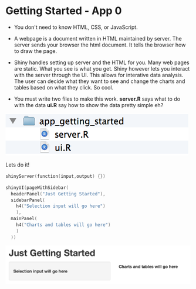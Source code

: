 # Getting Started - App 0

* You don't need to know HTML, CSS, or JavaScript. 

* A webpage is a document written in HTML maintained by server.
The server sends your browser the html document. It tells the browser how to draw the page.

* Shiny handles setting up server and the HTML for you. Many web pages are static. What you see is what you get. Shiny however lets you interact with the server through the UI. This allows for interative data analysis. The user can decide what they want to see and change the charts and tables based on what they click. So cool.

* You must write two files to make this work. 
**server.R** says what to do with the data
**ui.R** say how to show the data
pretty simple eh?

![logo](www/directory.png?raw=true)

Lets do it!
```s
shinyServer(function(input,output) {})
```

```s
shinyUI(pageWithSidebar(
  headerPanel("Just Getting Started"),
  sidebarPanel(
    h4("Selection input will go here")
    ),
  mainPanel(
    h4("Charts and tables will go here")
    )
  ))
```

![logo](www/app.png?raw=true)

